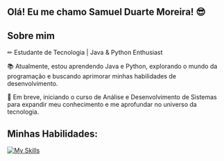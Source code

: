 ## Olá! Eu me chamo Samuel Duarte Moreira! 😎


## Sobre mim
<p>✏ Estudante de Tecnologia | Java & Python Enthusiast</p>
<p>📚 Atualmente, estou aprendendo Java e Python, explorando o mundo da programação e buscando aprimorar minhas habilidades de desenvolvimento.</p>
<p>🚀 Em breve, iniciando o curso de Análise e Desenvolvimento de Sistemas para expandir meu conhecimento e me aprofundar no universo da tecnologia.</p>

## Minhas Habilidades:

[![My Skills](https://skillicons.dev/icons?i=python,java,mysql&perline=3)](https://skillicons.dev)
